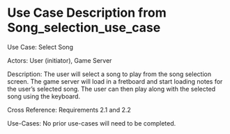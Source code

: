 # Use Case Description from Song_selection_use_case

Use Case: Select Song

Actors: User (initiator), Game Server

Description: The user will select a song to play from the song selection screen. The game server will load in a fretboard and start loading notes for the user’s selected song. The user can then play along with the selected song using the keyboard.

Cross Reference: Requirements 2.1 and 2.2

Use-Cases: No prior use-cases will need to be completed.
